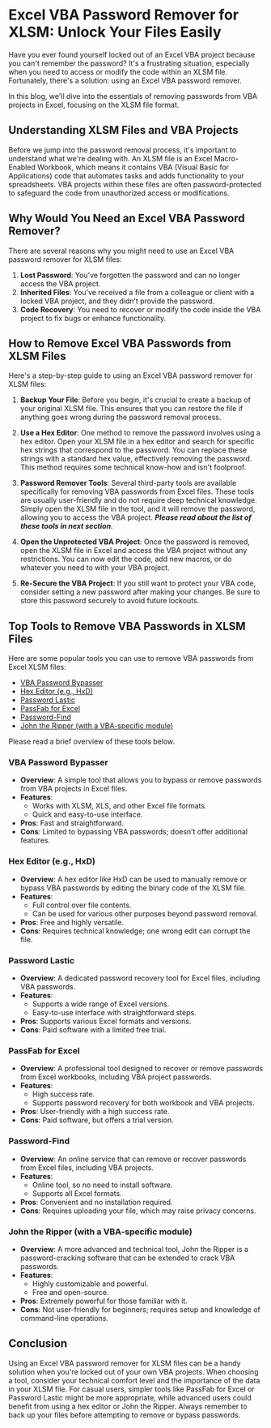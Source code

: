 # Excel VBA Password Remover for XLSM: Unlock Your Files Easily

Have you ever found yourself locked out of an Excel VBA project because you can't remember the password? It's a frustrating situation, especially when you need to access or modify the code within an XLSM file. Fortunately, there's a solution: using an Excel VBA password remover.

In this blog, we'll dive into the essentials of removing passwords from VBA projects in Excel, focusing on the XLSM file format. 

## Understanding XLSM Files and VBA Projects

Before we jump into the password removal process, it's important to understand what we're dealing with. An XLSM file is an Excel Macro-Enabled Workbook, which means it contains VBA (Visual Basic for Applications) code that automates tasks and adds functionality to your spreadsheets. VBA projects within these files are often password-protected to safeguard the code from unauthorized access or modifications.

## Why Would You Need an Excel VBA Password Remover?

There are several reasons why you might need to use an Excel VBA password remover for XLSM files:

1.  **Lost Password**: You’ve forgotten the password and can no longer access the VBA project.
2.  **Inherited Files**: You’ve received a file from a colleague or client with a locked VBA project, and they didn’t provide the password.
3.  **Code Recovery**: You need to recover or modify the code inside the VBA project to fix bugs or enhance functionality.

## How to Remove Excel VBA Passwords from XLSM Files

Here's a step-by-step guide to using an Excel VBA password remover for XLSM files:

1.  **Backup Your File**: Before you begin, it's crucial to create a backup of your original XLSM file. This ensures that you can restore the file if anything goes wrong during the password removal process.
    
2.  **Use a Hex Editor**: One method to remove the password involves using a hex editor. Open your XLSM file in a hex editor and search for specific hex strings that correspond to the password. You can replace these strings with a standard hex value, effectively removing the password. This method requires some technical know-how and isn't foolproof.
    
3.  **Password Remover Tools**: Several third-party tools are available specifically for removing VBA passwords from Excel files. These tools are usually user-friendly and do not require deep technical knowledge. Simply open the XLSM file in the tool, and it will remove the password, allowing you to access the VBA project. ***Please read about the list of these tools in next section***.
    
4.  **Open the Unprotected VBA Project**: Once the password is removed, open the XLSM file in Excel and access the VBA project without any restrictions. You can now edit the code, add new macros, or do whatever you need to with your VBA project.
    
5.  **Re-Secure the VBA Project**: If you still want to protect your VBA code, consider setting a new password after making your changes. Be sure to store this password securely to avoid future lockouts.

## Top Tools to Remove VBA Passwords in XLSM Files

Here are some popular tools you can use to remove VBA passwords from Excel XLSM files:

-   [VBA Password Bypasser][1]
-   [Hex Editor (e.g., HxD)][2]
-   [Password Lastic][3]
-   [PassFab for Excel][4]
-   [Password-Find][5]
-   [John the Ripper (with a VBA-specific module)][6]

Please read a brief overview of these tools below.

### VBA Password Bypasser

-   **Overview**: A simple tool that allows you to bypass or remove passwords from VBA projects in Excel files.
-   **Features**:
    -   Works with XLSM, XLS, and other Excel file formats.
    -   Quick and easy-to-use interface.
-   **Pros**: Fast and straightforward.
-   **Cons**: Limited to bypassing VBA passwords; doesn’t offer additional features.

### **Hex Editor (e.g., HxD)**

-   **Overview**: A hex editor like HxD can be used to manually remove or bypass VBA passwords by editing the binary code of the XLSM file.
-   **Features**:
    -   Full control over file contents.
    -   Can be used for various other purposes beyond password removal.
-   **Pros**: Free and highly versatile.
-   **Cons**: Requires technical knowledge; one wrong edit can corrupt the file.

### **Password Lastic**

-   **Overview**: A dedicated password recovery tool for Excel files, including VBA passwords.
-   **Features**:
    -   Supports a wide range of Excel versions.
    -   Easy-to-use interface with straightforward steps.
-   **Pros**: Supports various Excel formats and versions.
-   **Cons**: Paid software with a limited free trial.

### **PassFab for Excel**

-   **Overview**: A professional tool designed to recover or remove passwords from Excel workbooks, including VBA project passwords.
-   **Features**:
    -   High success rate.
    -   Supports password recovery for both workbook and VBA projects.
-   **Pros**: User-friendly with a high success rate.
-   **Cons**: Paid software, but offers a trial version.

### **Password-Find**

-   **Overview**: An online service that can remove or recover passwords from Excel files, including VBA projects.
-   **Features**:
    -   Online tool, so no need to install software.
    -   Supports all Excel formats.
-   **Pros**: Convenient and no installation required.
-   **Cons**: Requires uploading your file, which may raise privacy concerns.

### **John the Ripper (with a VBA-specific module)**

-   **Overview**: A more advanced and technical tool, John the Ripper is a password-cracking software that can be extended to crack VBA passwords.
-   **Features**:
    -   Highly customizable and powerful.
    -   Free and open-source.
-   **Pros**: Extremely powerful for those familiar with it.
-   **Cons**: Not user-friendly for beginners; requires setup and knowledge of command-line operations.

## Conclusion

Using an Excel VBA password remover for XLSM files can be a handy solution when you're locked out of your own VBA projects. When choosing a tool, consider your technical comfort level and the importance of the data in your XLSM file. For casual users, simpler tools like PassFab for Excel or Password Lastic might be more appropriate, while advanced users could benefit from using a hex editor or John the Ripper. Always remember to back up your files before attempting to remove or bypass passwords.

[1]: https://vbapasswordbypasser.en.softonic.com/
[2]: https://mh-nexus.de/en/hxd/
[3]: https://www.passwordlastic.com/
[4]: https://www.passfab.com/products/excel-password-recovery.html
[5]: https://www.password-find.com/
[6]: https://www.openwall.com/john/
